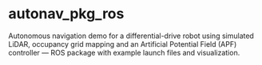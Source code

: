 # autonav_pkg_ros
Autonomous navigation demo for a differential-drive robot using simulated LiDAR, occupancy grid mapping and an Artificial Potential Field (APF) controller — ROS package with example launch files and visualization.
